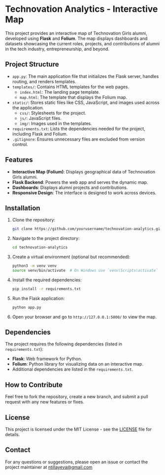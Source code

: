 # Technovation Analytics - Interactive Map

This project provides an interactive map of Technovation Girls alumni, developed using **Flask** and **Folium**. The map displays dashboards and datasets showcasing the current roles, projects, and contributions of alumni in the tech industry, entrepreneurship, and beyond.

## Project Structure

- `app.py`: The main application file that initializes the Flask server, handles routing, and renders templates.
- `templates/`: Contains HTML templates for the web pages.
  - `index.html`: The landing page template.
  - `map.html`: The template that displays the Folium map.
- `static/`: Stores static files like CSS, JavaScript, and images used across the application.
  - `css/`: Stylesheets for the project.
  - `js/`: JavaScript files.
  - `img/`: Images used in the templates.
- `requirements.txt`: Lists the dependencies needed for the project, including Flask and Folium.
- `.gitignore`: Ensures unnecessary files are excluded from version control.

## Features

- **Interactive Map (Folium)**: Displays geographical data of Technovation Girls alumni.
- **Flask Backend**: Powers the web app and serves the dynamic map.
- **Dashboards**: Displays alumni projects and contributions.
- **Responsive Design**: The interface is designed to work across devices.

## Installation

1. Clone the repository:
    ```bash
    git clone https://github.com/yourusername/technovation-analytics.git
    ```

2. Navigate to the project directory:
    ```bash
    cd technovation-analytics
    ```

3. Create a virtual environment (optional but recommended):
    ```bash
    python3 -m venv venv
    source venv/bin/activate  # On Windows use `venv\Scripts\activate`
    ```

4. Install the required dependencies:
    ```bash
    pip install -r requirements.txt
    ```

5. Run the Flask application:
    ```bash
    python app.py
    ```

6. Open your browser and go to `http://127.0.0.1:5000/` to view the map.

## Dependencies

The project requires the following dependencies (listed in `requirements.txt`):

- **Flask**: Web framework for Python.
- **Folium**: Python library for visualizing data on an interactive map.
- Additional dependencies are listed in the `requirements.txt`.

## How to Contribute

Feel free to fork the repository, create a new branch, and submit a pull request with any new features or fixes.

## License

This project is licensed under the MIT License - see the [LICENSE](LICENSE) file for details.

## Contact

For any questions or suggestions, please open an issue or contact the project maintainer at ntillayeva@gmail.com
